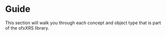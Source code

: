 # Guide
This section will walk you through each concept and object type that is part of the ofxXRS library.
<p>&nbsp;</p>